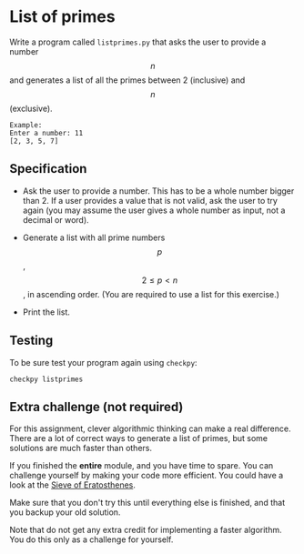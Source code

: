 # List of primes

Write a program called `listprimes.py` that asks the user to provide a number $$n$$ and generates a list of all the primes between 2 (inclusive) and $$n$$ (exclusive).

    Example:
    Enter a number: 11
    [2, 3, 5, 7]

## Specification

* Ask the user to provide a number. This has to be a whole number bigger than 2. If a user provides a value that is not valid, ask the user to try again (you may assume the user gives a whole number as input, not a decimal or word).

* Generate a list with all prime numbers $$p$$, $$2 \leq p<n$$, in ascending order. (You are required to use a list for this exercise.)

* Print the list.

## Testing

To be sure test your program again using `checkpy`:

    checkpy listprimes

## Extra challenge (not required)

For this assignment, clever algorithmic thinking can make a real difference. There are a lot of correct ways to generate a list of primes, but some solutions are much faster than others.

If you finished the **entire** module, and you have time to spare. You can challenge yourself by making your code more efficient. You could have a look at the [Sieve of Eratosthenes](https://en.wikipedia.org/wiki/Sieve_of_Eratosthenes).

Make sure that you don't try this until everything else is finished, and that you backup your old solution.

Note that do not get any extra credit for implementing a faster algorithm. You do this only as a challenge for yourself.
